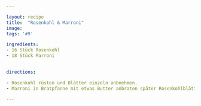 ```yaml
---

layout: recipe
title:  "Rosenkohl & Marroni"
image: 
tags: '#9'

ingredients:
- 16 Stück Rosenkohl
- 18 Stück Marroni

 
directions:

- Rosenkohl rüsten und Blätter einzeln anbnehmen.
- Marroni in Bratpfanne mit etwas Butter anbraten später Rosenkohlblätter dazugeben und weiter braten.

---
```


